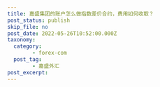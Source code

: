 ```yaml
---
title: 嘉盛集团的账户怎么做指数差价合约，费用如何收取？
post_status: publish
skip_file: no
post_date: 2022-05-26T10:52:00.000Z
taxonomy:
  category:
        - forex-com
  post_tag:
        - 嘉盛外汇
post_excerpt: 
---
```

